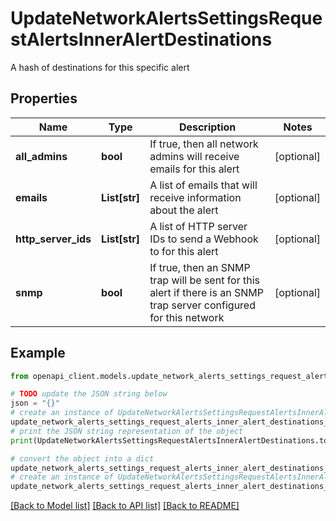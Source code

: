 # UpdateNetworkAlertsSettingsRequestAlertsInnerAlertDestinations

A hash of destinations for this specific alert

## Properties

Name | Type | Description | Notes
------------ | ------------- | ------------- | -------------
**all_admins** | **bool** | If true, then all network admins will receive emails for this alert | [optional] 
**emails** | **List[str]** | A list of emails that will receive information about the alert | [optional] 
**http_server_ids** | **List[str]** | A list of HTTP server IDs to send a Webhook to for this alert | [optional] 
**snmp** | **bool** | If true, then an SNMP trap will be sent for this alert if there is an SNMP trap server configured for this network | [optional] 

## Example

```python
from openapi_client.models.update_network_alerts_settings_request_alerts_inner_alert_destinations import UpdateNetworkAlertsSettingsRequestAlertsInnerAlertDestinations

# TODO update the JSON string below
json = "{}"
# create an instance of UpdateNetworkAlertsSettingsRequestAlertsInnerAlertDestinations from a JSON string
update_network_alerts_settings_request_alerts_inner_alert_destinations_instance = UpdateNetworkAlertsSettingsRequestAlertsInnerAlertDestinations.from_json(json)
# print the JSON string representation of the object
print(UpdateNetworkAlertsSettingsRequestAlertsInnerAlertDestinations.to_json())

# convert the object into a dict
update_network_alerts_settings_request_alerts_inner_alert_destinations_dict = update_network_alerts_settings_request_alerts_inner_alert_destinations_instance.to_dict()
# create an instance of UpdateNetworkAlertsSettingsRequestAlertsInnerAlertDestinations from a dict
update_network_alerts_settings_request_alerts_inner_alert_destinations_from_dict = UpdateNetworkAlertsSettingsRequestAlertsInnerAlertDestinations.from_dict(update_network_alerts_settings_request_alerts_inner_alert_destinations_dict)
```
[[Back to Model list]](../README.md#documentation-for-models) [[Back to API list]](../README.md#documentation-for-api-endpoints) [[Back to README]](../README.md)


